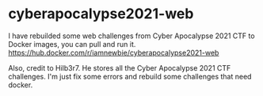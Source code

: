# cyberapocalypse2021-web
I have rebuilded some web challenges from Cyber Apocalypse 2021 CTF to Docker images, you can pull and run it.
https://hub.docker.com/r/iamnewbie/cyberapocalypse2021-web

Also, credit to Hilb3r7. He stores all the Cyber Apocalypse 2021 CTF challenges. I'm just fix some errors and rebuild some challenges that need docker.
